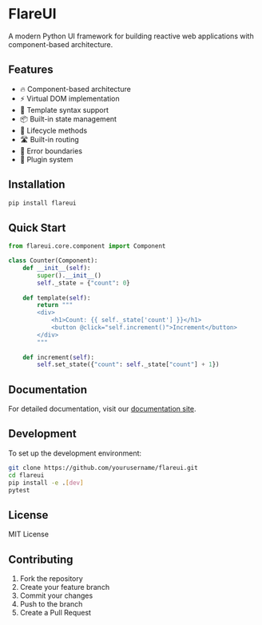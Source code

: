 # FlareUI

A modern Python UI framework for building reactive web applications with component-based architecture.

## Features

- 🔥 Component-based architecture
- ⚡ Virtual DOM implementation
- 🎨 Template syntax support
- 📦 Built-in state management
- 🔄 Lifecycle methods
- 🛣️ Built-in routing
- 🧩 Error boundaries
- 🔌 Plugin system

## Installation

```bash
pip install flareui
```

## Quick Start

```python
from flareui.core.component import Component

class Counter(Component):
    def __init__(self):
        super().__init__()
        self._state = {"count": 0}
    
    def template(self):
        return """
        <div>
            <h1>Count: {{ self._state['count'] }}</h1>
            <button @click="self.increment()">Increment</button>
        </div>
        """
    
    def increment(self):
        self.set_state({"count": self._state["count"] + 1})
```

## Documentation

For detailed documentation, visit our [documentation site](https://yourusername.github.io/flareui).

## Development

To set up the development environment:

```bash
git clone https://github.com/yourusername/flareui.git
cd flareui
pip install -e .[dev]
pytest
```

## License

MIT License

## Contributing

1. Fork the repository
2. Create your feature branch
3. Commit your changes
4. Push to the branch
5. Create a Pull Request